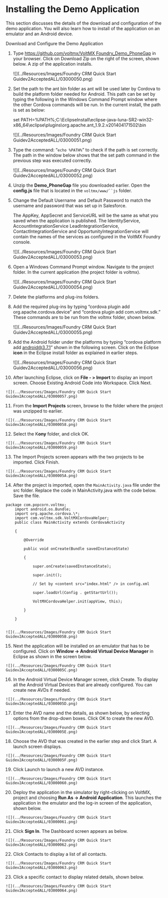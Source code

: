 ﻿

Installing the Demo Application
===============================

This section discusses the details of the download and configuration of the demo application. You will also learn how to install of the application on an emulator and an Android device.

Download and Configure the Demo Application

1.  Type [https://github.com/voltmx/VoltMX Foundry\_Demo\_PhoneGap](https://github.com/voltmx/VoltMXFoundry_Demo_PhoneGap) in your browser. Click on Download Zip on the right of the screen, shown below. A zip of the application installs.
    
    ![](../Resources/Images/Foundry CRM Quick Start Guidev2AcceptedALL/03000050.png)
    

2.  Set the path to the ant bin folder as ant will be used later by Cordova to build the platform folder needed for Android. This path can be set by typing the following in the Windows Command Prompt window where the other Cordova commands will be run. In the current install, the path is set as below:
    
    set PATH=%PATH%;C:\\EclipseInstall\\eclipse-java-luna-SR2-win32-x86\_64\\eclipse\\plugins\\org.apache.ant\_1.9.2.v201404171502\\bin
    
    ![](../Resources/Images/Foundry CRM Quick Start Guidev2AcceptedALL/03000051.png)
    

3.  Type the command: “`echo %PATH%`” to check if the path is set correctly. The path in the window below shows that the set path command in the previous step was executed correctly.
    
    ![](../Resources/Images/Foundry CRM Quick Start Guidev2AcceptedALL/03000052.png)
    

4.  Unzip the **Demo\_PhoneGap** file you downloaded earlier. Open the **config.js** file that is located in the `voltmx/www/``js` folder.
5.  Change the Default Username  and Default Password to match the username and password that was set up in Salesforce.
    
    The AppKey, AppSecret and ServiceURL will be the same as what you saved when the application is published. The IdentityService, AccountIntegrationService LeadIntegrationService, ContactIntegrationService and OpportunityIntegrationService will contain the names of the services as configured in the VoltMX Foundry console.
    
    ![](../Resources/Images/Foundry CRM Quick Start Guidev2AcceptedALL/03000053.png)
    

6.  Open a Windows Command Prompt window. Navigate to the project folder. In the current application (the project folder is voltmx).
    
    ![](../Resources/Images/Foundry CRM Quick Start Guidev2AcceptedALL/03000054.png)
    

7.  Delete the platforms and plug-ins folders.

8.  Add the required plug-ins by typing “cordova plugin add org.apache.cordova.device” and “cordova plugin add com.voltmx.sdk.” These commands are to be run from the voltmx folder, shown below.
    
    ![](../Resources/Images/Foundry CRM Quick Start Guidev2AcceptedALL/03000055.png)
    

9.  Add the Android folder under the platforms by typing “cordova platform add [android@3.7.1](mailto:android@3.7.1)” shown in the following screen. Click on the Eclipse **icon** in the Eclipse install folder as explained in earlier steps.
    
    ![](../Resources/Images/Foundry CRM Quick Start Guidev2AcceptedALL/03000056.png)
    

10.  After launching Eclipse, click on **File - > Import** to display an import screen. Choose Existing Android Code into Workspace. Click Next.
    
    ![](../Resources/Images/Foundry CRM Quick Start Guidev2AcceptedALL/03000057.png)
    

11.  From the **Import Projects** screen, browse to the folder where the project was unzipped to earlier.
    
    ![](../Resources/Images/Foundry CRM Quick Start Guidev2AcceptedALL/03000058.png)
    

12.  Select the K**ony** folder, and click OK.
    
    ![](../Resources/Images/Foundry CRM Quick Start Guidev2AcceptedALL/03000059.png)
    

13.  The Import Projects screen appears with the two projects to be imported. Click Finish.
    
    ![](../Resources/Images/Foundry CRM Quick Start Guidev2AcceptedALL/0300005A.png)
    

14.  After the project is imported, open the `MainActivity.java` file under the src folder. Replace the code in MainActivity.java with the code below. Save the file.
```
package com.popcorn.voltmx;
    import android.os.Bundle;
    import org.apache.cordova.\*;
    import com.voltmx.sdk.VoltMXCordovaHelper;
    public class MainActivity extends CordovaActivity
    
    {
    
        @Override
    
        public void onCreate(Bundle savedInstanceState)
    
        {
    
            super.onCreate(savedInstanceState);
    
            super.init();
    
            // Set by <content src="index.html" /> in config.xml
    
            super.loadUrl(Config . getStartUrl());
    
            VoltMXCordovaHelper.init(appView, this);
    
        }
    
    }
    
```
    
    ![](../Resources/Images/Foundry CRM Quick Start Guidev2AcceptedALL/0300005B.png)
    

15.  Next the application will be installed on an emulator that has to be configured. Click on **Window -> Android Virtual Device Manager** in Eclipse as shown in the screen below.
    
    ![](../Resources/Images/Foundry CRM Quick Start Guidev2AcceptedALL/0300005C.png)
    

16.  In the Android Virtual Device Manager screen, click Create. To display all the Android Virtual Devices that are already configured. You can create new AVDs if needed.
    
    ![](../Resources/Images/Foundry CRM Quick Start Guidev2AcceptedALL/0300005D.png)
    

17.  Enter the AVD name and the details, as shown below, by selecting options from the drop-down boxes. Click OK to create the new AVD.
    
    ![](../Resources/Images/Foundry CRM Quick Start Guidev2AcceptedALL/0300005E.png)
    

18.  Choose the AVD that was created in the earlier step and click Start. A launch screen displays.
    
    ![](../Resources/Images/Foundry CRM Quick Start Guidev2AcceptedALL/0300005F.png)
    

19.  Click Launch to launch a new AVD instance.
    
    ![](../Resources/Images/Foundry CRM Quick Start Guidev2AcceptedALL/03000060.png)
    

20.  Deploy the application in the simulator by right-clicking on VoltMX, project and choosing **Run As -> Android** **Application**. This launches the application in the emulator and the log\-in screen of the application, shown below.
    
    ![](../Resources/Images/Foundry CRM Quick Start Guidev2AcceptedALL/03000061.png)
    

21.  Click **Sign In**. The Dashboard screen appears as below.
    
    ![](../Resources/Images/Foundry CRM Quick Start Guidev2AcceptedALL/03000062.png)
    

22.  Click Contacts to display a list of all contacts.
    
    ![](../Resources/Images/Foundry CRM Quick Start Guidev2AcceptedALL/03000063.png)
    

23.  Click a specific contact to display related details, shown below.
    
    ![](../Resources/Images/Foundry CRM Quick Start Guidev2AcceptedALL/03000064.png)
